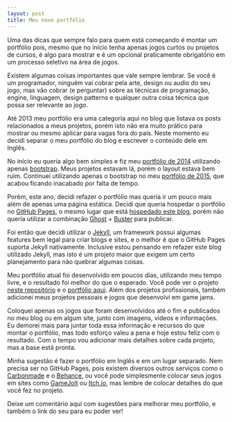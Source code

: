 ```yaml
---
layout: post
title: Meu novo portfólio
---
```


Uma das dicas que sempre falo para quem está começando é montar um portfólio pois, mesmo que no início tenha apenas jogos curtos ou projetos de cursos, é algo para mostrar e é um opcional praticamente obrigatório em um processo seletivo na área de jogos.

Existem algumas coisas importantes que vale sempre lembrar. Se você é um programador, ninguém vai cobrar pela arte, design ou audio do seu jogo, mas vão cobrar (e perguntar) sobre as técnicas de programação, engine, linguagem, design patterns e qualquer outra coisa técnica que possa ser relevante ao jogo.

Até 2013 meu portfólio era uma categoria aqui no blog que listava os posts relacionados a meus projetos, porém isto não era muito prático para mostrar ou mesmo aplicar para vagas fora do país. Neste momento eu decidi separar o meu portfólio do blog e escrever o conteúdo dele em Inglês.

No início eu queria algo bem simples e fiz meu [portfólio de 2014](http://cicanci.com/old/2014/) utilizando apenas [bootstrap](http://getbootstrap.com/). Meus projetos estavam lá, porém o layout estava bem ruim. Continuei utilizando apenas o bootstrap no meu [portfólio de 2015](http://cicanci.com/old/2015/), que acabou ficando inacabado por falta de tempo.

Porém, este ano, decidi refazer o portfólio mas queria ir um pouco mais além de apenas uma página estática. Decidi que queria hospedar o portfólio no [GitHub Pages](https://pages.github.com/), o mesmo lugar que está [hospedado este blog](http://gamedeveloper.com.br/ola-ghost/), porém não queria utilizar a combinação [Ghost](https://ghost.org/) + [Buster](https://github.com/axitkhurana/buster) para publicar.

Foi então que decidi utilizar o [Jekyll](https://jekyllrb.com/), um framework possui algumas features bem legal para criar blogs e sites, e o melhor é que o GitHub Pages suporta Jekyll nativamente. Inclusive estou pensando em refazer este blog utilizado Jekyll, mas isto é um projeto maior que exigem um certo planejamento para não quebrar algumas coisas.

Meu portfólio atual foi desenvolvido em poucos dias, utilizando meu tempo livre, e o resultado foi melhor do que o esperado. Você pode ver o projeto [neste repositório](https://github.com/cicanci/cicanci.github.io) e o [portfólio aqui](http://cicanci.com). Além dos projetos profissionais, também adicionei meus projetos pessoais e jogos que desenvolvi em game jams.

Coloquei apenas os jogos que foram desenvolvidos até o fim e publicados no meu blog ou em algum site, junto com imagens, videos e informações. Eu demorei mais para juntar toda essa informação e recursos do que montar o portfólio, mas todo esforço valeu a pena e hoje estou feliz com o resultado. Com o tempo vou adicionar mais detalhes sobre cada projeto, mas a base está pronta.

Minha sugestão é fazer o portfólio em Inglês e em um lugar separado. Nem precisa ser no GitHub Pages, pois existem diversos outros serviços como o [Carbonmade](https://carbonmade.com/) e o [Behance](https://www.behance.net/), ou você pode simplesmente colocar seus jogos em sites como [GameJolt](http://gamejolt.com/) ou [Itch.io](https://itch.io/), mas lembre de colocar detalhes do que você fez no projeto.

Deixe um comentário aqui com sugestões para melhorar meu portfólio, e também o link do seu para eu poder ver!
